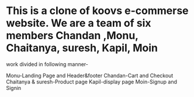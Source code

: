 # This is a clone of koovs e-commerse website. We are a team of six members Chandan ,Monu, Chaitanya, suresh, Kapil, Moin
work divided in following manner-

Monu-Landing Page and Header&footer
Chandan-Cart and Checkout
Chaitanya & suresh-Product page
Kapil-display page
Moin-Signup and Signin

